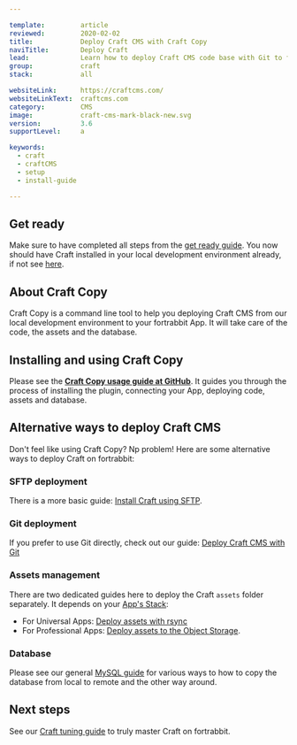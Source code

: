 ```yaml
---

template:         article
reviewed:         2020-02-02
title:            Deploy Craft CMS with Craft Copy
naviTitle:        Deploy Craft
lead:             Learn how to deploy Craft CMS code base with Git to fortrabbit. 
group:            craft
stack:            all

websiteLink:      https://craftcms.com/
websiteLinkText:  craftcms.com
category:         CMS
image:            craft-cms-mark-black-new.svg
version:          3.6
supportLevel:     a

keywords:
  - craft
  - craftCMS
  - setup
  - install-guide

---
```




## Get ready

Make sure to have completed all steps from the [get ready guide](/craft-3-about). You now should have Craft installed in your local development environment already, if not see [here](craft-3-install-local).


## About Craft Copy

Craft Copy is a command line tool to help you deploying Craft CMS from our local development environment to your fortrabbit App. It will take care of the code, the assets and the database.


## Installing and using Craft Copy

Please see the **[Craft Copy usage guide at GitHub](https://github.com/fortrabbit/craft-copy#requirements)**. It guides you through the process of installing the plugin, connecting your App, deploying code, assets and database.


## Alternative ways to deploy Craft CMS

Don't feel like using Craft Copy? Np problem! Here are some alternative ways to deploy Craft on fortrabbit:

### SFTP deployment

There is a more basic guide: [Install Craft using SFTP](/craft-3-upload-sftp).

### Git deployment

If you prefer to use Git directly, check out our guide: [Deploy Craft CMS with Git](/craft-3-deploy-git)


### Assets management

There are two dedicated guides here to deploy the Craft `assets` folder separately. It depends on your [App's Stack](/craft-3-about#toc-1-1-choose-your-stack): 

* For Universal Apps: [Deploy assets with rsync](/craft-3-assets-uni)
* For Professional Apps: [Deploy assets to the Object Storage](/craft-3-assets-pro).


### Database 

Please see our general [MySQL guide](/mysql) for various ways to how to copy the database from local to remote and the other way around.


## Next steps

See our [Craft tuning guide](/craft-3-tune) to truly master Craft on fortrabbit.
